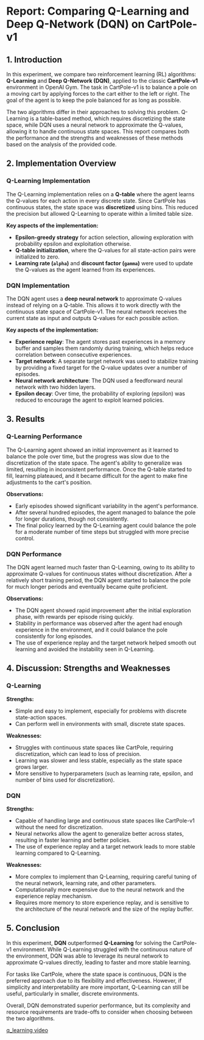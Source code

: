 # Report: Comparing Q-Learning and Deep Q-Network (DQN) on CartPole-v1

## 1. Introduction

In this experiment, we compare two reinforcement learning (RL) algorithms: **Q-Learning** and **Deep Q-Network (DQN)**, applied to the classic **CartPole-v1** environment in OpenAI Gym. The task in CartPole-v1 is to balance a pole on a moving cart by applying forces to the cart either to the left or right. The goal of the agent is to keep the pole balanced for as long as possible.

The two algorithms differ in their approaches to solving this problem. Q-Learning is a table-based method, which requires discretizing the state space, while DQN uses a neural network to approximate the Q-values, allowing it to handle continuous state spaces. This report compares both the performance and the strengths and weaknesses of these methods based on the analysis of the provided code.

## 2. Implementation Overview

### Q-Learning Implementation

The Q-Learning implementation relies on a **Q-table** where the agent learns the Q-values for each action in every discrete state. Since CartPole has continuous states, the state space was **discretized** using bins. This reduced the precision but allowed Q-Learning to operate within a limited table size.

**Key aspects of the implementation:**
- **Epsilon-greedy strategy** for action selection, allowing exploration with probability epsilon and exploitation otherwise.
- **Q-table initialization**, where the Q-values for all state-action pairs were initialized to zero.
- **Learning rate (`alpha`)** and **discount factor (`gamma`)** were used to update the Q-values as the agent learned from its experiences.

### DQN Implementation

The DQN agent uses a **deep neural network** to approximate Q-values instead of relying on a Q-table. This allows it to work directly with the continuous state space of CartPole-v1. The neural network receives the current state as input and outputs Q-values for each possible action.

**Key aspects of the implementation:**
- **Experience replay**: The agent stores past experiences in a memory buffer and samples them randomly during training, which helps reduce correlation between consecutive experiences.
- **Target network**: A separate target network was used to stabilize training by providing a fixed target for the Q-value updates over a number of episodes.
- **Neural network architecture**: The DQN used a feedforward neural network with two hidden layers.
- **Epsilon decay**: Over time, the probability of exploring (epsilon) was reduced to encourage the agent to exploit learned policies.

## 3. Results

### Q-Learning Performance

The Q-Learning agent showed an initial improvement as it learned to balance the pole over time, but the progress was slow due to the discretization of the state space. The agent's ability to generalize was limited, resulting in inconsistent performance. Once the Q-table started to fill, learning plateaued, and it became difficult for the agent to make fine adjustments to the cart's position.

**Observations:**
- Early episodes showed significant variability in the agent's performance.
- After several hundred episodes, the agent managed to balance the pole for longer durations, though not consistently.
- The final policy learned by the Q-Learning agent could balance the pole for a moderate number of time steps but struggled with more precise control.

### DQN Performance

The DQN agent learned much faster than Q-Learning, owing to its ability to approximate Q-values for continuous states without discretization. After a relatively short training period, the DQN agent started to balance the pole for much longer periods and eventually became quite proficient.

**Observations:**
- The DQN agent showed rapid improvement after the initial exploration phase, with rewards per episode rising quickly.
- Stability in performance was observed after the agent had enough experience in the environment, and it could balance the pole consistently for long episodes.
- The use of experience replay and the target network helped smooth out learning and avoided the instability seen in Q-Learning.

## 4. Discussion: Strengths and Weaknesses

### Q-Learning

**Strengths:**
- Simple and easy to implement, especially for problems with discrete state-action spaces.
- Can perform well in environments with small, discrete state spaces.
  
**Weaknesses:**
- Struggles with continuous state spaces like CartPole, requiring discretization, which can lead to loss of precision.
- Learning was slower and less stable, especially as the state space grows larger.
- More sensitive to hyperparameters (such as learning rate, epsilon, and number of bins used for discretization).

### DQN

**Strengths:**
- Capable of handling large and continuous state spaces like CartPole-v1 without the need for discretization.
- Neural networks allow the agent to generalize better across states, resulting in faster learning and better policies.
- The use of experience replay and a target network leads to more stable learning compared to Q-Learning.

**Weaknesses:**
- More complex to implement than Q-Learning, requiring careful tuning of the neural network, learning rate, and other parameters.
- Computationally more expensive due to the neural network and the experience replay mechanism.
- Requires more memory to store experience replay, and is sensitive to the architecture of the neural network and the size of the replay buffer.

## 5. Conclusion

In this experiment, **DQN** outperformed **Q-Learning** for solving the CartPole-v1 environment. While Q-Learning struggled with the continuous nature of the environment, DQN was able to leverage its neural network to approximate Q-values directly, leading to faster and more stable learning.

For tasks like CartPole, where the state space is continuous, DQN is the preferred approach due to its flexibility and effectiveness. However, if simplicity and interpretability are more important, Q-Learning can still be useful, particularly in smaller, discrete environments.

Overall, DQN demonstrated superior performance, but its complexity and resource requirements are trade-offs to consider when choosing between the two algorithms.



[q_learning video](q_learning.mp4)
